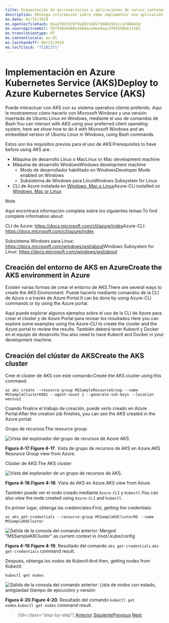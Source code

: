 ```yaml
---
title: Orquestación de microservicios y aplicaciones de varios contenedores para una alta escalabilidad y disponibilidad
description: Obtenga información sobre cómo implementar una aplicación con Azure Kubernetes Service.
ms.date: 02/15/2019
ms.openlocfilehash: 0aa2f83fbf8f9a8815d65730002943cca748643d
ms.sourcegitcommit: 55f438d4d00a34b9aca9eedaac3f85590bb11565
ms.translationtype: HT
ms.contentlocale: es-ES
ms.lasthandoff: 09/23/2019
ms.locfileid: "71182371"
---
```

# <a name="deploy-to-azure-kubernetes-service-aks"></a><span data-ttu-id="f9aea-103">Implementación en Azure Kubernetes Service (AKS)</span><span class="sxs-lookup"><span data-stu-id="f9aea-103">Deploy to Azure Kubernetes Service (AKS)</span></span>

<span data-ttu-id="f9aea-104">Puede interactuar con AKS con su sistema operativo cliente preferido. Aquí le mostraremos cómo hacerlo con Microsoft Windows y una versión insertada de Ubuntu Linux en Windows, mediante el uso de comandos de Bash.</span><span class="sxs-lookup"><span data-stu-id="f9aea-104">You can interact with AKS using your preferred client operating system, here we show how to do it with Microsoft Windows and an embedded version of Ubuntu Linux in Windows, using Bash commands.</span></span>

<span data-ttu-id="f9aea-105">Estos son los requisitos previos para el uso de AKS:</span><span class="sxs-lookup"><span data-stu-id="f9aea-105">Prerequisites to have before using AKS are:</span></span>

- <span data-ttu-id="f9aea-106">Máquina de desarrollo Linux o Mac</span><span class="sxs-lookup"><span data-stu-id="f9aea-106">Linux or Mac development machine</span></span>
- <span data-ttu-id="f9aea-107">Máquina de desarrollo Windows</span><span class="sxs-lookup"><span data-stu-id="f9aea-107">Windows development machine</span></span>
  - <span data-ttu-id="f9aea-108">Modo de desarrollador habilitado en Windows</span><span class="sxs-lookup"><span data-stu-id="f9aea-108">Developer Mode enabled on Windows</span></span>
  - <span data-ttu-id="f9aea-109">Subsistema de Windows para Linux</span><span class="sxs-lookup"><span data-stu-id="f9aea-109">Windows Subsystem for Linux</span></span>
- <span data-ttu-id="f9aea-110">CLI de Azure instalada en [Windows, Mac o Linux](https://docs.microsoft.com/cli/azure/install-azure-cli)</span><span class="sxs-lookup"><span data-stu-id="f9aea-110">Azure-CLI installed on [Windows, Mac or Linux](https://docs.microsoft.com/cli/azure/install-azure-cli)</span></span>

> [!NOTE]
> <span data-ttu-id="f9aea-111">Aquí encontrará información completa sobre los siguientes temas:</span><span class="sxs-lookup"><span data-stu-id="f9aea-111">To find complete information about:</span></span>
>
> <span data-ttu-id="f9aea-112">CLI de Azure: <https://docs.microsoft.com/cli/azure/index></span><span class="sxs-lookup"><span data-stu-id="f9aea-112">Azure-CLI: <https://docs.microsoft.com/cli/azure/index></span></span>
>
> <span data-ttu-id="f9aea-113">Subsistema Windows para Linux: <https://docs.microsoft.com/windows/wsl/about></span><span class="sxs-lookup"><span data-stu-id="f9aea-113">Windows Subsystem for Linux: <https://docs.microsoft.com/windows/wsl/about></span></span>

## <a name="create-the-aks-environment-in-azure"></a><span data-ttu-id="f9aea-114">Creación del entorno de AKS en Azure</span><span class="sxs-lookup"><span data-stu-id="f9aea-114">Create the AKS environment in Azure</span></span>

<span data-ttu-id="f9aea-115">Existen varias formas de crear el entorno de AKS.</span><span class="sxs-lookup"><span data-stu-id="f9aea-115">There are several ways to create the AKS Environment.</span></span> <span data-ttu-id="f9aea-116">Puede hacerlo mediante comandos de la CLI de Azure o a través de Azure Portal.</span><span class="sxs-lookup"><span data-stu-id="f9aea-116">It can be done by using Azure-CLI commands or by using the Azure portal.</span></span>

<span data-ttu-id="f9aea-117">Aquí puede explorar algunos ejemplos sobre el uso de la CLI de Azure para crear el clúster y de Azure Portal para revisar los resultados.</span><span class="sxs-lookup"><span data-stu-id="f9aea-117">Here you can explore some examples using the Azure-CLI to create the cluster and the Azure portal to review the results.</span></span> <span data-ttu-id="f9aea-118">También deberá tener Kubectl y Docker en el equipo de desarrollo.</span><span class="sxs-lookup"><span data-stu-id="f9aea-118">You also need to have Kubectl and Docker in your development machine.</span></span>  

## <a name="create-the-aks-cluster"></a><span data-ttu-id="f9aea-119">Creación del clúster de AKS</span><span class="sxs-lookup"><span data-stu-id="f9aea-119">Create the AKS cluster</span></span>

<span data-ttu-id="f9aea-120">Cree el clúster de AKS con este comando:</span><span class="sxs-lookup"><span data-stu-id="f9aea-120">Create the AKS cluster using this command:</span></span>

```console
az aks create --resource-group MSSampleResourceGroup --name MSSampleClusterK801 --agent-count 1 --generate-ssh-keys --location westus2
```

<span data-ttu-id="f9aea-121">Cuando finalice el trabajo de creación, puede verlo creado en Azure Portal:</span><span class="sxs-lookup"><span data-stu-id="f9aea-121">After the creation job finishes, you can see the AKS created in the Azure portal:</span></span>

<span data-ttu-id="f9aea-122">Grupo de recursos:</span><span class="sxs-lookup"><span data-stu-id="f9aea-122">The resource group:</span></span>

![Vista del explorador del grupo de recursos de Azure AKS.](media/aks-resource-group-view.png)

<span data-ttu-id="f9aea-124">**Figura 4-17**.</span><span class="sxs-lookup"><span data-stu-id="f9aea-124">**Figure 4-17**.</span></span> <span data-ttu-id="f9aea-125">Vista de grupo de recursos de AKS en Azure.</span><span class="sxs-lookup"><span data-stu-id="f9aea-125">AKS Resource Group view from Azure.</span></span>

<span data-ttu-id="f9aea-126">Clúster de AKS:</span><span class="sxs-lookup"><span data-stu-id="f9aea-126">The AKS cluster:</span></span>

![Vista del explorador de un grupo de recursos de AKS.](media/aks-cluster-view.png)

<span data-ttu-id="f9aea-128">**Figura 4-18**.</span><span class="sxs-lookup"><span data-stu-id="f9aea-128">**Figure 4-18**.</span></span> <span data-ttu-id="f9aea-129">Vista de AKS en Azure.</span><span class="sxs-lookup"><span data-stu-id="f9aea-129">AKS view from Azure.</span></span>

<span data-ttu-id="f9aea-130">También puede ver el nodo creado mediante `Azure-CLI` y `Kubectl`.</span><span class="sxs-lookup"><span data-stu-id="f9aea-130">You can also view the node created using `Azure-CLI` and `Kubectl`.</span></span>

<span data-ttu-id="f9aea-131">En primer lugar, obtenga las credenciales:</span><span class="sxs-lookup"><span data-stu-id="f9aea-131">First, getting the credentials:</span></span>

```console
az aks get-credentials --resource-group MSSampleK8ClusterRG --name MSSampleK8Cluster
```

![Salida de la consola del comando anterior: Merged "MSSampleK8Cluster" as current context in /root/.kube/config](media/get-credentials-command-result.png)

<span data-ttu-id="f9aea-133">**Figura 4-19**.</span><span class="sxs-lookup"><span data-stu-id="f9aea-133">**Figure 4-19**.</span></span> <span data-ttu-id="f9aea-134">Resultado del comando `aks get-credentials`.</span><span class="sxs-lookup"><span data-stu-id="f9aea-134">`aks get-credentials` command result.</span></span>

<span data-ttu-id="f9aea-135">Después, obtenga los nodos de Kubectl:</span><span class="sxs-lookup"><span data-stu-id="f9aea-135">And then, getting nodes from Kubectl:</span></span>

```console
kubectl get nodes
```

![Salida de la consola del comando anterior: Lista de nodos con estado, antigüedad (tiempo de ejecución) y versión](media/kubectl-get-nodes-command-result.png)

<span data-ttu-id="f9aea-137">**Figura 4-20**.</span><span class="sxs-lookup"><span data-stu-id="f9aea-137">**Figure 4-20**.</span></span> <span data-ttu-id="f9aea-138">Resultado del comando `kubectl get nodes`.</span><span class="sxs-lookup"><span data-stu-id="f9aea-138">`kubectl get nodes` command result.</span></span>

>[!div class="step-by-step"]
><span data-ttu-id="f9aea-139">[Anterior](orchestrate-high-scalability-availability.md)
>[Siguiente](docker-apps-development-environment.md)</span><span class="sxs-lookup"><span data-stu-id="f9aea-139">[Previous](orchestrate-high-scalability-availability.md)
[Next](docker-apps-development-environment.md)</span></span>
